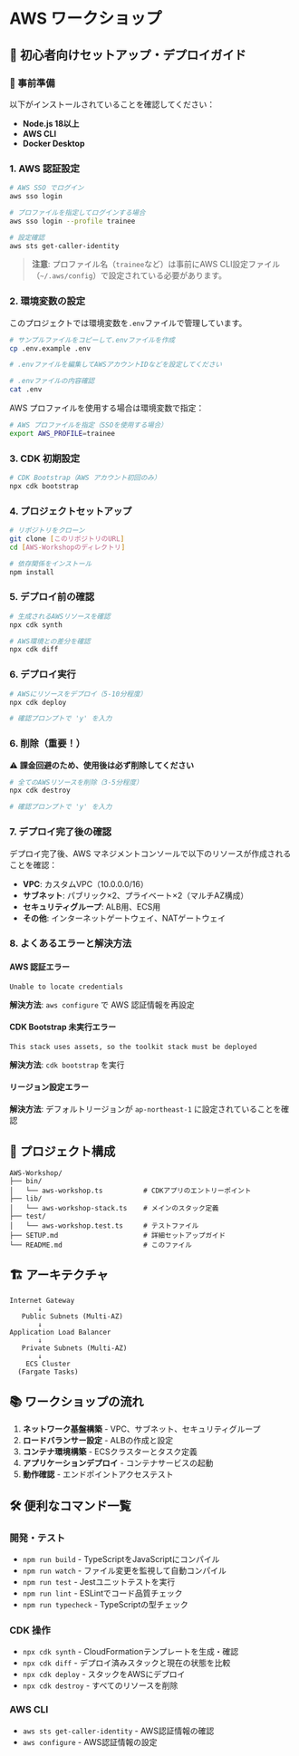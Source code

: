 # AWS ワークショップ

## 🚀 初心者向けセットアップ・デプロイガイド

### 📝 事前準備

以下がインストールされていることを確認してください：
- **Node.js 18以上**
- **AWS CLI**
- **Docker Desktop**

### 1. AWS 認証設定

```bash
# AWS SSO でログイン
aws sso login

# プロファイルを指定してログインする場合
aws sso login --profile trainee

# 設定確認
aws sts get-caller-identity
```

> **注意**: プロファイル名（`trainee`など）は事前にAWS CLI設定ファイル（`~/.aws/config`）で設定されている必要があります。

### 2. 環境変数の設定

このプロジェクトでは環境変数を`.env`ファイルで管理しています。

```bash
# サンプルファイルをコピーして.envファイルを作成
cp .env.example .env

# .envファイルを編集してAWSアカウントIDなどを設定してください

# .envファイルの内容確認
cat .env
```

AWS プロファイルを使用する場合は環境変数で指定：
```bash
# AWS プロファイルを指定（SSOを使用する場合）
export AWS_PROFILE=trainee
```

### 3. CDK 初期設定

```bash
# CDK Bootstrap（AWS アカウント初回のみ）
npx cdk bootstrap
```

### 4. プロジェクトセットアップ

```bash
# リポジトリをクローン
git clone [このリポジトリのURL]
cd [AWS-Workshopのディレクトリ]

# 依存関係をインストール
npm install
```

### 5. デプロイ前の確認

```bash
# 生成されるAWSリソースを確認
npx cdk synth

# AWS環境との差分を確認
npx cdk diff
```

### 6. デプロイ実行

```bash
# AWSにリソースをデプロイ（5-10分程度）
npx cdk deploy

# 確認プロンプトで 'y' を入力
```

### 6. 削除（重要！）

⚠️ **課金回避のため、使用後は必ず削除してください**

```bash
# 全てのAWSリソースを削除（3-5分程度）
npx cdk destroy

# 確認プロンプトで 'y' を入力
```

### 7. デプロイ完了後の確認

デプロイ完了後、AWS マネジメントコンソールで以下のリソースが作成されることを確認：

- **VPC**: カスタムVPC（10.0.0.0/16）
- **サブネット**: パブリック×2、プライベート×2（マルチAZ構成）
- **セキュリティグループ**: ALB用、ECS用
- **その他**: インターネットゲートウェイ、NATゲートウェイ

### 8. よくあるエラーと解決方法

#### AWS 認証エラー
```
Unable to locate credentials
```
**解決方法**: `aws configure` で AWS 認証情報を再設定

#### CDK Bootstrap 未実行エラー
```
This stack uses assets, so the toolkit stack must be deployed
```
**解決方法**: `cdk bootstrap` を実行

#### リージョン設定エラー
**解決方法**: デフォルトリージョンが `ap-northeast-1` に設定されていることを確認

## 📁 プロジェクト構成

```
AWS-Workshop/
├── bin/
│   └── aws-workshop.ts          # CDKアプリのエントリーポイント
├── lib/
│   └── aws-workshop-stack.ts    # メインのスタック定義
├── test/
│   └── aws-workshop.test.ts     # テストファイル
├── SETUP.md                     # 詳細セットアップガイド
└── README.md                    # このファイル
```

## 🏗️ アーキテクチャ

```
Internet Gateway
       ↓
   Public Subnets (Multi-AZ)
       ↓
Application Load Balancer
       ↓
   Private Subnets (Multi-AZ)
       ↓
    ECS Cluster
  (Fargate Tasks)
```

## 📚 ワークショップの流れ

1. **ネットワーク基盤構築** - VPC、サブネット、セキュリティグループ
2. **ロードバランサー設定** - ALBの作成と設定
3. **コンテナ環境構築** - ECSクラスターとタスク定義
4. **アプリケーションデプロイ** - コンテナサービスの起動
5. **動作確認** - エンドポイントアクセステスト

## 🛠️ 便利なコマンド一覧

### 開発・テスト
* `npm run build`   - TypeScriptをJavaScriptにコンパイル
* `npm run watch`   - ファイル変更を監視して自動コンパイル
* `npm run test`    - Jestユニットテストを実行
* `npm run lint`    - ESLintでコード品質チェック
* `npm run typecheck` - TypeScriptの型チェック

### CDK 操作
* `npx cdk synth`   - CloudFormationテンプレートを生成・確認
* `npx cdk diff`    - デプロイ済みスタックと現在の状態を比較
* `npx cdk deploy`  - スタックをAWSにデプロイ
* `npx cdk destroy` - すべてのリソースを削除

### AWS CLI
* `aws sts get-caller-identity` - AWS認証情報の確認
* `aws configure` - AWS認証情報の設定

